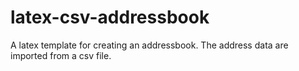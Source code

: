 # latex-csv-addressbook
A latex template for creating an addressbook. The address data are imported from a csv file.
